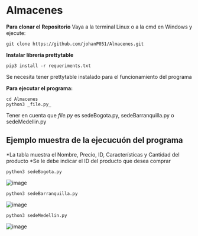# Almacenes

**Para clonar el Repositorio**
Vaya a la terminal Linux o a la cmd en Windows y ejecute:


````
git clone https://github.com/johanP051/Almacenes.git
````

**Instalar librería prettytable**

```
pip3 install -r requeriments.txt
```
Se necesita tener prettytable instalado para el funcionamiento del programa

**Para ejecutar el programa:**

```
cd Almacenes
python3 _file.py_
```
Tener en cuenta que _file.py_ es sedeBogota.py, sedeBarranquilla.py o sedeMedellin.py

## Ejemplo muestra de la ejecucuón del programa
*La tabla muestra el Nombre, Precio, ID, Características y Cantidad del producto
*Se le debe indicar el ID del producto que desea comprar
```
python3 sedeBogota.py
```
![image](https://user-images.githubusercontent.com/64292875/140617935-e29a0819-8615-4beb-8dbc-5d93eb5b6ebb.png)

```
python3 sedeBarranquilla.py
```
![image](https://user-images.githubusercontent.com/64292875/140617995-847f601d-b71c-4a4c-a54e-19f15734beee.png)

```
python3 sedeMedellin.py
```
![image](https://user-images.githubusercontent.com/64292875/140618023-04a43085-dbd6-4024-bf92-ceb074bbfd3d.png)


